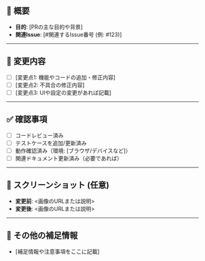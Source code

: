 ## 📝 概要
<!-- このPull Requestの目的や背景を簡潔に説明してください -->
- **目的**: [PRの主な目的や背景]
- **関連Issue**: [#関連するIssue番号 (例: #123)]

---

## 🔄 変更内容
<!-- 具体的に何を変更したかをリスト形式で記述してください -->
- [ ] [変更点1: 機能やコードの追加・修正内容]
- [ ] [変更点2: 不具合の修正内容]
- [ ] [変更点3: UIや設定の変更があれば記載]

---

## ✅ 確認事項
<!-- このPull Requestでの変更に関して確認済みの項目をチェック形式で記述 -->
- [ ] コードレビュー済み
- [ ] テストケースを追加/更新済み
- [ ] 動作確認済み（環境: [ブラウザ/デバイスなど]）
- [ ] 関連ドキュメント更新済み（必要であれば）

---

## 📸 スクリーンショット (任意)
<!-- UIや見た目の変更がある場合はスクリーンショットを添付してください -->
- **変更前**:
  <画像のURLまたは説明>
- **変更後**:
  <画像のURLまたは説明>

---

## 📌 その他の補足情報
<!-- レビュー時に注意が必要な点や、特筆すべき点があれば記述 -->
- [補足情報や注意事項をここに記載]

